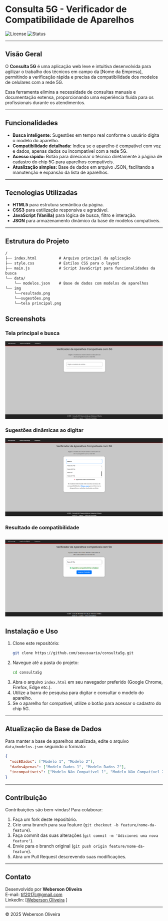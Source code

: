 # Consulta 5G - Verificador de Compatibilidade de Aparelhos

![License](https://img.shields.io/badge/license-MIT-green.svg)
![Status](https://img.shields.io/badge/status-em%20desenvolvimento-yellow.svg)

---

## Visão Geral

O **Consulta 5G** é uma aplicação web leve e intuitiva desenvolvida para agilizar o trabalho dos técnicos em campo da [Nome da Empresa], permitindo a verificação rápida e precisa da compatibilidade dos modelos de celulares com a rede 5G.

Essa ferramenta elimina a necessidade de consultas manuais e documentação extensa, proporcionando uma experiência fluida para os profissionais durante os atendimentos.

---

## Funcionalidades

- **Busca inteligente:** Sugestões em tempo real conforme o usuário digita o modelo do aparelho.
- **Compatibilidade detalhada:** Indica se o aparelho é compatível com voz e dados, apenas dados ou incompatível com a rede 5G.
- **Acesso rápido:** Botão para direcionar o técnico diretamente à página de cadastro do chip 5G para aparelhos compatíveis.
- **Atualização simples:** Base de dados em arquivo JSON, facilitando a manutenção e expansão da lista de aparelhos.

---

## Tecnologias Utilizadas

- **HTML5** para estrutura semântica da página.
- **CSS3** para estilização responsiva e agradável.
- **JavaScript (Vanilla)** para lógica de busca, filtro e interação.
- **JSON** para armazenamento dinâmico da base de modelos compatíveis.

---

## Estrutura do Projeto

```
/
├── index.html          # Arquivo principal da aplicação
├── style.css           # Estilos CSS para o layout
├── main.js             # Script JavaScript para funcionalidades da busca
└── data/
    └── modelos.json    # Base de dados com modelos de aparelhos
└── img
    └──resultado.png
    └──sugestões.png
    └──tela principal.png
```
## Screenshots

### Tela principal e busca

![Tela Principal](img/tela-principal.png)

### Sugestões dinâmicas ao digitar

![Sugestões](img/sugestoes.png)

### Resultado de compatibilidade

![Resultado](img/resultado.png)
---

## Instalação e Uso

1. Clone este repositório:
   ```bash
   git clone https://github.com/seuusuario/consulta5g.git
   ```
2. Navegue até a pasta do projeto:
   ```bash
   cd consulta5g
   ```
3. Abra o arquivo `index.html` em seu navegador preferido (Google Chrome, Firefox, Edge etc.).
4. Utilize a barra de pesquisa para digitar e consultar o modelo do aparelho.
5. Se o aparelho for compatível, utilize o botão para acessar o cadastro do chip 5G.

---

## Atualização da Base de Dados

Para manter a base de aparelhos atualizada, edite o arquivo `data/modelos.json` seguindo o formato:

```json
{
  "vozEDados": ["Modelo 1", "Modelo 2"],
  "dadosApenas": ["Modelo Dados 1", "Modelo Dados 2"],
  "incompativeis": ["Modelo Não Compatível 1", "Modelo Não Compatível 2"]
}
```

---

## Contribuição

Contribuições são bem-vindas! Para colaborar:

1. Faça um fork deste repositório.
2. Crie uma branch para sua feature (`git checkout -b feature/nome-da-feature`).
3. Faça commit das suas alterações (`git commit -m 'Adicionei uma nova feature'`).
4. Envie para o branch original (`git push origin feature/nome-da-feature`).
5. Abra um Pull Request descrevendo suas modificações.

---

## Contato

Desenvolvido por **Weberson Oliveira**  
E-mail: tif2017c@gmail.com  
LinkedIn: [[Weberson Oliveira]([www.linkedin.com/in/josé-weberson](https://www.linkedin.com/in/jos%C3%A9-weberson/)) ]

---



© 2025 Weberson Oliveira  

